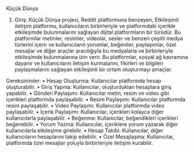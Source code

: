 Küçük Dünya
1. Giriş:
Küçük Dünya projesi, Reddit platformuna benzeyen, Etkileşimli iletişim platformu, kullanıcıların birbirleriyle ve platformdaki içerikle etkileşimde bulunmalarını sağlayan dijital platformların bir türüdür. Bu platformlar metinler, resimler, videolar, sesler ve benzeri çeşitli medya türlerini içerir ve kullanıcıların yorumlar, beğeniler, paylaşımlar, özel mesajlar ve diğer araçlar aracılığıyla bu medyalarla ve birbirleriyle etkileşimde bulunmalarına izin verir. Bu platformlar, sosyal ağ kavramına dayanır ve kullanıcıların iletişim kurmalarını, fikirleri ve bilgileri paylaşmalarını sağlayan etkileşimli bir ortam oluşturmayı amaçlar.

Gereksinimler:
•	Hesap Oluşturma: Kullanıcılar platformda hesap oluşturabilir.
•	Giriş Yapma: Kullanıcılar, oluşturdukları hesaplara giriş yapabilir.
•	Gönderi Paylaşımı: Kullanıcılar metin, resim ve video gibi içerikleri platformda paylaşabilir.
•	Resim Paylaşımı: Kullanıcılar platformda resim paylaşabilir.
•	Video Paylaşımı: Kullanıcılar platformda video paylaşabilir.
•	İçerik Paylaşımı: Kullanıcılar, içerikleri kolayca diğer kullanıcılarla paylaşabilir.
•	Beğenme: Kullanıcılar, beğendikleri içerikleri beğenebilir.
•	Yorum Yazma: Kullanıcılar, içeriklere yorum yazarak diğer kullanıcılarla etkileşime girebilir.
•	Hesap Takibi: Kullanıcılar, diğer kullanıcıların hesaplarını takip edebilir.
•	Özel Mesajlaşma: Kullanıcılar, platformda özel mesajlar yoluyla birbirleriyle iletişim kurabilir.

